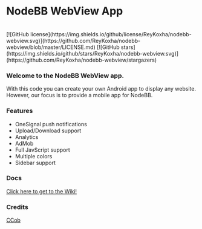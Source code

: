 # NodeBB WebView App
<br>
[![GitHub license](https://img.shields.io/github/license/ReyKoxha/nodebb-webview.svg)](https://github.com/ReyKoxha/nodebb-webview/blob/master/LICENSE.md)
[![GitHub stars](https://img.shields.io/github/stars/ReyKoxha/nodebb-webview.svg)](https://github.com/ReyKoxha/nodebb-webview/stargazers)

### Welcome to the NodeBB WebView app.
With this code you can create your own Android app to display any website.
However, our focus is to provide a mobile app for NodeBB.

### Features
- OneSignal push notifications
- Upload/Download support
- Analytics
- AdMob
- Full JavScript support
- Multiple colors
- Sidebar support

### Docs
[Click here to get to the Wiki!](https://github.com/ReyKoxha/nodebb-webview/wiki)


### Credits
[CCob](https://github.com/CCob)
